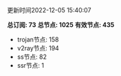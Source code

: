 更新时间2022-12-05 15:40:07

**总订阅: 73**
**总节点: 1025**
**有效节点: 435**
- trojan节点: 158
- v2ray节点: 194
- ss节点: 82
- ssr节点: 1
